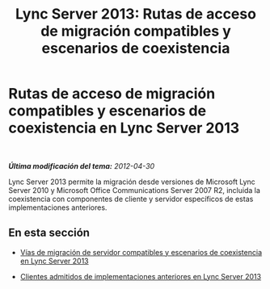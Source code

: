 ﻿---
title: 'Lync Server 2013: Rutas de acceso de migración compatibles y escenarios de coexistencia'
TOCTitle: Rutas de acceso de migración compatibles y escenarios de coexistencia
ms:assetid: 55449540-2f94-4a7c-9533-2b54e93fca58
ms:mtpsurl: https://technet.microsoft.com/es-es/library/Gg398367(v=OCS.15)
ms:contentKeyID: 48275286
ms.date: 01/07/2017
mtps_version: v=OCS.15
ms.translationtype: HT
---

# Rutas de acceso de migración compatibles y escenarios de coexistencia en Lync Server 2013

 

_**Última modificación del tema:** 2012-04-30_

Lync Server 2013 permite la migración desde versiones de Microsoft Lync Server 2010 y Microsoft Office Communications Server 2007 R2, incluida la coexistencia con componentes de cliente y servidor específicos de estas implementaciones anteriores.

## En esta sección

  - [Vías de migración de servidor compatibles y escenarios de coexistencia en Lync Server 2013](lync-server-2013-supported-server-migration-paths-and-coexistence-scenarios.md)

  - [Clientes admitidos de implementaciones anteriores en Lync Server 2013](lync-server-2013-supported-clients-from-previous-deployments.md)

